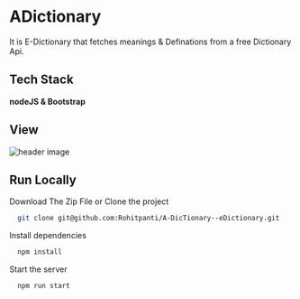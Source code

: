 
# ADictionary

It is E-Dictionary that fetches meanings & Definations from a free Dictionary Api.
## Tech Stack

**nodeJS & Bootstrap** 





## View

![header image](https://raw.github.com/Rohitpanti/A-DicTionary--eDictionary/master/View.png)
## Run Locally

Download The Zip File  or  Clone the project

```bash
  git clone git@github.com:Rohitpanti/A-DicTionary--eDictionary.git
```




Install dependencies
```bash
  npm install
```

Start the server

```bash
  npm run start
```